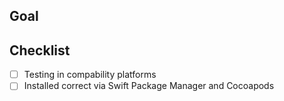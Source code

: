 ## Goal
<!--- Provide details about reason changes. -->

## Checklist
<!--- Go over all the following points, and put an `x` in all the boxes that apply. -->
- [ ] Testing in compability platforms
- [ ] Installed correct via Swift Package Manager and Cocoapods
